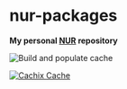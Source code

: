 # nur-packages

**My personal [NUR](https://github.com/nix-community/NUR) repository**

<!-- Remove this if you don't use github actions -->
![Build and populate cache](https://github.com/ihaveamac/nur-packages/workflows/Build%20and%20populate%20cache/badge.svg)

[![Cachix Cache](https://img.shields.io/badge/cachix-ihaveahax-blue.svg)](https://ihaveahax.cachix.org)


